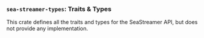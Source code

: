 ### `sea-streamer-types`: Traits & Types

This crate defines all the traits and types for the SeaStreamer API, but does not provide any implementation.
